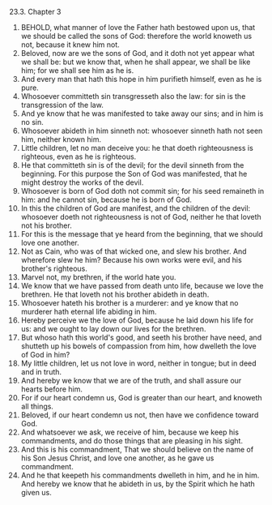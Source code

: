 23.3. Chapter 3
1. BEHOLD, what manner of love the Father hath bestowed upon us, that we should be called the sons of God: therefore the world knoweth us not, because it knew him not.
2. Beloved, now are we the sons of God, and it doth not yet appear what we shall be: but we know that, when he shall appear, we shall be like him; for we shall see him as he is.
3. And every man that hath this hope in him purifieth himself, even as he is pure.
4. Whosoever committeth sin transgresseth also the law: for sin is the transgression of the law.
5. And ye know that he was manifested to take away our sins; and in him is no sin.
6. Whosoever abideth in him sinneth not: whosoever sinneth hath not seen him, neither known him.
7. Little children, let no man deceive you: he that doeth righteousness is righteous, even as he is righteous.
8. He that committeth sin is of the devil; for the devil sinneth from the beginning. For this purpose the Son of God was manifested, that he might destroy the works of the devil.
9. Whosoever is born of God doth not commit sin; for his seed remaineth in him: and he cannot sin, because he is born of God.
10. In this the children of God are manifest, and the children of the devil: whosoever doeth not righteousness is not of God, neither he that loveth not his brother.
11. For this is the message that ye heard from the beginning, that we should love one another.
12. Not as Cain, who was of that wicked one, and slew his brother. And wherefore slew he him? Because his own works were evil, and his brother's righteous.
13. Marvel not, my brethren, if the world hate you.
14. We know that we have passed from death unto life, because we love the brethren. He that loveth not his brother abideth in death.
15. Whosoever hateth his brother is a murderer: and ye know that no murderer hath eternal life abiding in him.
16. Hereby perceive we the love of God, because he laid down his life for us: and we ought to lay down our lives for the brethren.
17. But whoso hath this world's good, and seeth his brother have need, and shutteth up his bowels of compassion from him, how dwelleth the love of God in him?
18. My little children, let us not love in word, neither in tongue; but in deed and in truth.
19. And hereby we know that we are of the truth, and shall assure our hearts before him.
20. For if our heart condemn us, God is greater than our heart, and knoweth all things.
21. Beloved, if our heart condemn us not, then have we confidence toward God.
22. And whatsoever we ask, we receive of him, because we keep his commandments, and do those things that are pleasing in his sight.
23. And this is his commandment, That we should believe on the name of his Son Jesus Christ, and love one another, as he gave us commandment.
24. And he that keepeth his commandments dwelleth in him, and he in him. And hereby we know that he abideth in us, by the Spirit which he hath given us.

